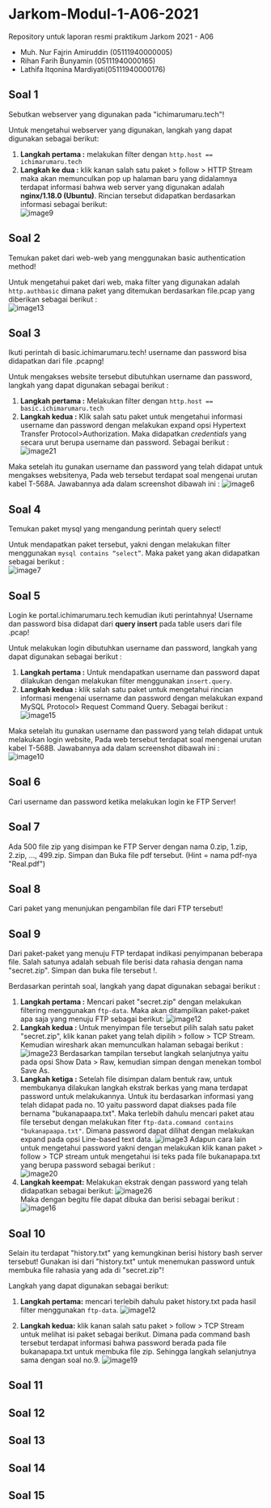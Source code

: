 # Jarkom-Modul-1-A06-2021
Repository untuk laporan resmi praktikum Jarkom 2021 - A06


- Muh. Nur Fajrin Amiruddin (05111940000005)
- Rihan Farih Bunyamin (05111940000165)
- Lathifa Itqonina Mardiyati(05111940000176)

## Soal 1
Sebutkan webserver yang digunakan pada "ichimarumaru.tech"!   
  
Untuk mengetahui webserver yang digunakan, langkah yang dapat digunakan sebagai berikut:
1. **Langkah pertama :**   melakukan filter dengan  ``http.host == ichimarumaru.tech``  
2. **Langkah ke dua :**  klik kanan salah satu paket > follow > HTTP Stream maka akan memunculkan pop up halaman baru yang didalamnya terdapat informasi bahwa web server yang digunakan adalah **nginx/1.18.0 (Ubuntu)**. Rincian tersebut didapatkan berdasarkan informasi sebagai berikut:   
![image9](https://user-images.githubusercontent.com/55240758/134283868-f37eb43c-9d17-439c-848a-12111fbe0c11.png)
  
## Soal 2
Temukan paket dari web-web yang menggunakan basic authentication method!    
  
Untuk mengetahui paket dari web, maka filter yang digunakan adalah ``http.authbasic`` dimana paket yang ditemukan berdasarkan file.pcap yang diberikan sebagai berikut :  
![image13](https://user-images.githubusercontent.com/55240758/134284634-e3a8204a-a0c0-43cd-bd3f-63dc1ddf4e1e.png)

## Soal 3
Ikuti perintah di basic.ichimarumaru.tech! username dan password bisa didapatkan dari file .pcapng!
    
Untuk mengakses website tersebut dibutuhkan username dan password, langkah yang dapat digunakan sebagai berikut :    
1. **Langkah pertama :** Melakukan filter dengan ``http.host == basic.ichimarumaru.tech ``  
2. **Langkah kedua :** Klik salah satu paket untuk mengetahui informasi username dan password dengan melakukan expand opsi Hypertext Transfer Protocol>Authorization. Maka didapatkan _credentials_ yang secara urut berupa username dan password. Sebagai berikut :  
![image21](https://user-images.githubusercontent.com/55240758/134285205-8a95978f-4e31-4d50-a338-8de9a89bdf78.png)  

Maka setelah itu gunakan username dan password yang telah didapat untuk mengakses websitenya, Pada web tersebut terdapat soal mengenai urutan kabel T-568A. Jawabannya ada dalam screenshot dibawah ini :
![image6](https://user-images.githubusercontent.com/55240758/134285553-19b9f4a6-4a79-4735-b379-7e85a18c8113.png)

## Soal 4  
Temukan paket mysql yang mengandung perintah query select!    

Untuk mendapatkan paket tersebut, yakni dengan melakukan filter menggunakan ``mysql contains “select”``. Maka paket yang akan didapatkan sebagai berikut :  
![image7](https://user-images.githubusercontent.com/55240758/134285870-bf987ff5-8256-455b-9422-542d65321b22.png)  

## Soal 5
Login ke portal.ichimarumaru.tech kemudian ikuti perintahnya! Username dan password  bisa didapat dari **query insert** pada table users dari file .pcap!  

Untuk melakukan login dibutuhkan username dan password, langkah yang dapat digunakan sebagai berikut :  
1. **Langkah pertama :** Untuk mendapatkan username dan password dapat dilakukan dengan melakukan filter menggunakan ``insert.query``.  
2. **Langkah kedua :** klik salah satu paket untuk mengetahui rincian informasi mengenai username dan password dengan melakukan expand MySQL Protocol> Request Command Query. Sebagai berikut :  
![image15](https://user-images.githubusercontent.com/55240758/134286234-e17521b9-4542-402b-b0f9-2a0a4b37d807.png)

Maka setelah itu gunakan username dan password yang telah didapat untuk melakukan login website, Pada web tersebut terdapat soal mengenai urutan kabel T-568B. Jawabannya ada dalam screenshot dibawah ini :    
![image10](https://user-images.githubusercontent.com/55240758/134286408-a232f558-1c52-4fd7-b5ca-4cf90af80eeb.png) 

## Soal 6
Cari username dan password ketika melakukan login ke FTP Server!  

## Soal 7
Ada 500 file zip yang disimpan ke FTP Server dengan nama 0.zip, 1.zip, 2.zip, ..., 499.zip. Simpan dan Buka file pdf tersebut. (Hint = nama pdf-nya "Real.pdf")  

## Soal 8
Cari paket yang menunjukan pengambilan file dari FTP tersebut!  
  
## Soal 9
Dari paket-paket yang menuju FTP terdapat indikasi penyimpanan beberapa file. Salah satunya adalah sebuah file berisi data rahasia dengan nama "secret.zip". Simpan dan buka file tersebut !.  

Berdasarkan perintah soal, langkah yang dapat digunakan sebagai berikut :  
1. **Langkah pertama :** Mencari paket "secret.zip" dengan melakukan filtering menggunakan ``ftp-data``. Maka akan ditampilkan paket-paket apa saja yang menuju FTP sebagai berikut:  ![image12](https://user-images.githubusercontent.com/55240758/134286871-5d43cea8-2434-47b9-86f7-5a6ed0e3e805.png)
2. **Langkah kedua :** Untuk menyimpan file tersebut pilih salah satu paket "secret.zip", klik kanan paket yang telah dipilih > follow > TCP Stream. Kemudian wireshark akan memunculkan halaman sebagai berikut :  
![image23](https://user-images.githubusercontent.com/55240758/134288847-ab5aad33-da5a-4de6-9258-287a1992901e.png) Berdasarkan tampilan tersebut langkah selanjutnya yaitu pada opsi Show Data > Raw, kemudian simpan dengan menekan tombol Save As.  
3. **Langkah ketiga :** Setelah file disimpan dalam bentuk raw, untuk membukanya dilakukan langkah ekstrak berkas yang mana terdapat password untuk melakukannya. Untuk itu berdasarkan informasi yang telah didapat pada no. 10 yaitu password dapat diakses pada file bernama "bukanapaapa.txt". Maka terlebih dahulu mencari paket atau file tersebut dengan melakukan fiter ``ftp-data.command contains "bukanapaapa.txt"``.  Dimana password dapat dilihat dengan melakukan expand pada opsi Line-based text data.
![image3](https://user-images.githubusercontent.com/55240758/134290010-d93c5302-49b5-44f6-855c-1e5a069b337f.png)
Adapun cara lain untuk mengetahui password yakni dengan melakukan klik kanan paket > follow > TCP stream untuk mengetahui isi teks pada file bukanapapa.txt yang berupa password sebagai berikut :  
![image20](https://user-images.githubusercontent.com/55240758/134290558-cc0a3dc0-de23-49ae-8870-c957b3a3708e.png)  
4. **Langkah keempat:** Melakukan ekstrak dengan password yang telah didapatkan sebagai berikut:
![image26](https://user-images.githubusercontent.com/55240758/134290730-77838511-7a11-49b6-8197-e3390bda7a82.png)  
Maka dengan begitu file dapat dibuka dan berisi sebagai berikut :  ![image16](https://user-images.githubusercontent.com/55240758/134290921-3f27fc6a-84b4-4ad7-b431-9057bb7fd65f.png)

## Soal 10
Selain itu terdapat "history.txt" yang kemungkinan berisi history bash server tersebut! Gunakan isi dari "history.txt" untuk menemukan password untuk membuka file rahasia yang ada di "secret.zip"!


Langkah yang dapat digunakan sebagai berikut:  
1. **Langkah pertama:** mencari terlebih dahulu paket history.txt pada hasil filter menggunakan ``ftp-data``.
![image12](https://user-images.githubusercontent.com/55240758/134286871-5d43cea8-2434-47b9-86f7-5a6ed0e3e805.png)
  
2. **Langkah kedua:** klik kanan salah satu paket > follow > TCP Stream untuk melihat isi paket sebagai berikut. Dimana pada command bash tersebut terdapat informasi bahwa password berada pada file bukanapapa.txt untuk membuka file zip. Sehingga langkah selanjutnya sama dengan soal no.9.
![image19](https://user-images.githubusercontent.com/55240758/134286891-d2183f73-f381-443e-8fb8-79a8965a2b5a.png)

## Soal 11
## Soal 12
## Soal 13
## Soal 14
## Soal 15

